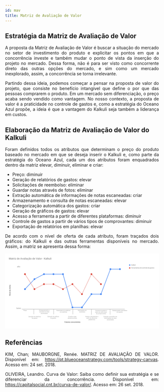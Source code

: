 ```yaml
---
id: mav    
title: Matriz de Avaliação de Valor
---
```


## Estratégia da Matriz de Avaliação de Valor
<p align="justify">
A proposta da Matriz de Avaliação de Valor é buscar a situação do mercado no setor de investimento do produto e explicitar os pontos em que a concorrência investe e também mudar o ponto de vista da inserção do projeto no mercado. Dessa forma, não é para ser visto como concorrente direto das outras opções do mercado, e sim como um mercado inexplorado, assim, a concorrência se torna irrelevante.
</p>

<p align="justify">
Partindo dessa ideia, podemos começar a pensar na proposta de valor do projeto, que consiste no benefício intangível que define o por que das pessoas comprarem o produto. Em um mercado sem diferenciação, o preço acaba sendo vendido como vantagem. No nosso contexto, a proposta de valor é a praticidade no controle de gastos e, como a estratégia do Oceano Azul propõe, a ideia é que a vantagem do Kalkuli seja também a liderança em custos.
</p>

## Elaboração da Matriz de Avaliação de Valor do Kalkuli
<p align="justify">
Foram definidos todos os atributos que determinam o preço do produto baseado no mercado em que se deseja inserir o Kalkuli e, como parte da estratégia do Oceano Azul, cada um dos atributos foram enquadrados dentro da matriz elevar, diminuir, eliminar e criar:
</p>

- Preço: diminuir
- Geração de relatórios de gastos: elevar
- Solicitações de reembolso: eliminar
- Guardar notas através de fotos: eliminar
- Extração automática de informações de notas escaneadas: criar
- Armazenamento e consulta de notas escaneadas: elevar
- Categorização automática dos gastos: criar
- Geração de gráficos de gastos: elevar
- Acesso a ferramenta a partir de diferentes plataformas: diminuir
- Controle de gastos a partir de vários tipos de comprovantes: diminuir
- Exportação de relatórios em planilhas: elevar

<p align="justify">
De acordo com o nível de oferta de cada atributo, foram traçados dois gráficos: do Kalkuli e das outras ferramentas disponíveis no mercado. Assim, a matriz se apresenta dessa forma:
</p>

![S5](assets/mav.png "Matriz de Avaliação de Valor")

## Referências
<p align="justify">
KIM, Chan; MAUBORGNE, Renée. MATRIZ DE AVALIAÇÃO DE VALOR. Disponível em: <a href="https://pt.blueoceanstrategy.com/tools/strategy-canvas">https://pt.blueoceanstrategy.com/tools/strategy-canvas</a>. Acesso em: 24 set. 2018.
</p>

<p align="justify">
OLIVEIRA, Leandro. Curva de Valor: Saiba como definir sua estratégia e se diferenciar da concorrência. Disponível em: <a href="https://capitalsocial.cnt.br/curva-de-valor/">https://capitalsocial.cnt.br/curva-de-valor/</a>. Acesso em: 26 set. 2018.
</p>